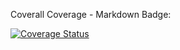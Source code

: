 Coverall Coverage - Markdown Badge:

[![Coverage Status](https://coveralls.io/repos/github/Maxwell-Lam/BMICalculator/badge.svg?branch=main)](https://coveralls.io/github/Maxwell-Lam/BMICalculator?branch=main)

